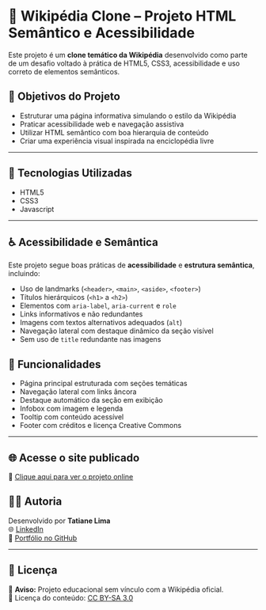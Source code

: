 # 🧠 Wikipédia Clone – Projeto HTML Semântico e Acessibilidade

Este projeto é um **clone temático da Wikipédia** desenvolvido como parte de um desafio voltado à prática de HTML5, CSS3, acessibilidade e uso correto de elementos semânticos.

## 🎯 Objetivos do Projeto

- Estruturar uma página informativa simulando o estilo da Wikipédia
- Praticar acessibilidade web e navegação assistiva
- Utilizar HTML semântico com boa hierarquia de conteúdo
- Criar uma experiência visual inspirada na enciclopédia livre

---

## 🚀 Tecnologias Utilizadas

- HTML5
- CSS3
- Javascript

---

## ♿ Acessibilidade e Semântica

Este projeto segue boas práticas de **acessibilidade** e **estrutura semântica**, incluindo:

- Uso de landmarks (`<header>`, `<main>`, `<aside>`, `<footer>`)
- Títulos hierárquicos (`<h1>` a `<h2>`)
- Elementos com `aria-label`, `aria-current` e `role`
- Links informativos e não redundantes
- Imagens com textos alternativos adequados (`alt`)
- Navegação lateral com destaque dinâmico da seção visível
- Sem uso de `title` redundante nas imagens

## 🔎 Funcionalidades

- Página principal estruturada com seções temáticas
- Navegação lateral com links âncora
- Destaque automático da seção em exibição
- Infobox com imagem e legenda
- Tooltip com conteúdo acessível
- Footer com créditos e licença Creative Commons

---

## 🌐 Acesse o site publicado

📎 [Clique aqui para ver o projeto online](https://tattianerl.github.io/wikipedia-clone/)  

## 🧑‍💻 Autoria

Desenvolvido por **Tatiane Lima**  
🌐 [LinkedIn](https://www.linkedin.com/in/tati-lima85)  
📂 [Portfólio no GitHub](https://github.com/Tattianerl)

---

## 📄 Licença

📌 **Aviso:** Projeto educacional sem vínculo com a Wikipédia oficial.  
🔗 Licença do conteúdo: [CC BY-SA 3.0](https://creativecommons.org/licenses/by-sa/3.0/deed.pt)
